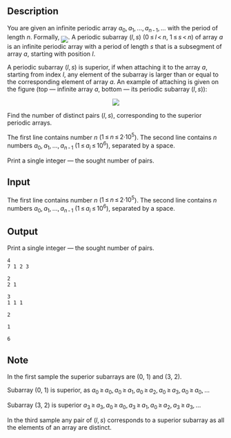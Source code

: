 ## Description

<div><p>You are given an infinite periodic array <span class="tex-span"><i>a</i><sub class="lower-index">0</sub>, <i>a</i><sub class="lower-index">1</sub>, ..., <i>a</i><sub class="lower-index"><i>n</i> - 1</sub>, ...</span> with the period of length <span class="tex-span"><i>n</i></span>. Formally, <img align="middle" class="tex-formula" src="file://xzslPthQ.png" style="max-width: 100.0%;max-height: 100.0%;">. A periodic subarray <span class="tex-span">(<i>l</i>, <i>s</i>)</span> (<span class="tex-span">0 ≤ <i>l</i> &lt; <i>n</i></span>, <span class="tex-span">1 ≤ <i>s</i> &lt; <i>n</i></span>) of array <span class="tex-span"><i>a</i></span> is an infinite periodic array with a period of length <span class="tex-span"><i>s</i></span> that is a subsegment of array <span class="tex-span"><i>a</i></span>, starting with position <span class="tex-span"><i>l</i></span>.</p><p>A periodic subarray <span class="tex-span">(<i>l</i>, <i>s</i>)</span> is <span class="tex-font-style-it">superior</span>, if when attaching it to the array <span class="tex-span"><i>a</i></span>, starting from index <span class="tex-span"><i>l</i></span>, any element of the subarray is larger than or equal to the corresponding element of array <span class="tex-span"><i>a</i></span>. An example of attaching is given on the figure (top — infinite array <span class="tex-span"><i>a</i></span>, bottom — its periodic subarray <span class="tex-span">(<i>l</i>, <i>s</i>)</span>):</p><center> <img class="tex-graphics" src="file://aHHdJs0R.png" style="max-width: 100.0%;max-height: 100.0%;"> </center><p>Find the number of distinct pairs <span class="tex-span">(<i>l</i>, <i>s</i>)</span>, corresponding to the superior periodic arrays.</p></div><div class="input-specification"><p>The first line contains number <span class="tex-span"><i>n</i></span> (<span class="tex-span">1 ≤ <i>n</i> ≤ 2·10<sup class="upper-index">5</sup></span>). The second line contains <span class="tex-span"><i>n</i></span> numbers <span class="tex-span"><i>a</i><sub class="lower-index">0</sub>, <i>a</i><sub class="lower-index">1</sub>, ..., <i>a</i><sub class="lower-index"><i>n</i> - 1</sub></span> (<span class="tex-span">1 ≤ <i>a</i><sub class="lower-index"><i>i</i></sub> ≤ 10<sup class="upper-index">6</sup></span>), separated by a space.</p></div><div class="output-specification"><p>Print a single integer — the sought number of pairs.</p></div>

## Input

<p>The first line contains number <span class="tex-span"><i>n</i></span> (<span class="tex-span">1 ≤ <i>n</i> ≤ 2·10<sup class="upper-index">5</sup></span>). The second line contains <span class="tex-span"><i>n</i></span> numbers <span class="tex-span"><i>a</i><sub class="lower-index">0</sub>, <i>a</i><sub class="lower-index">1</sub>, ..., <i>a</i><sub class="lower-index"><i>n</i> - 1</sub></span> (<span class="tex-span">1 ≤ <i>a</i><sub class="lower-index"><i>i</i></sub> ≤ 10<sup class="upper-index">6</sup></span>), separated by a space.</p>

## Output

<p>Print a single integer — the sought number of pairs.</p>





```input1
4
7 1 2 3

```




```input2
2
2 1

```




```input3
3
1 1 1

```




```output1
2

```




```output2
1

```




```output3
6

```



## Note

<p>In the first sample the superior subarrays are (0, 1) and (3, 2).</p><p>Subarray (0, 1) is superior, as <span class="tex-span"><i>a</i><sub class="lower-index">0</sub> ≥ <i>a</i><sub class="lower-index">0</sub>, <i>a</i><sub class="lower-index">0</sub> ≥ <i>a</i><sub class="lower-index">1</sub>, <i>a</i><sub class="lower-index">0</sub> ≥ <i>a</i><sub class="lower-index">2</sub>, <i>a</i><sub class="lower-index">0</sub> ≥ <i>a</i><sub class="lower-index">3</sub>, <i>a</i><sub class="lower-index">0</sub> ≥ <i>a</i><sub class="lower-index">0</sub>, ...</span></p><p>Subarray (3, 2) is superior <span class="tex-span"><i>a</i><sub class="lower-index">3</sub> ≥ <i>a</i><sub class="lower-index">3</sub>, <i>a</i><sub class="lower-index">0</sub> ≥ <i>a</i><sub class="lower-index">0</sub>, <i>a</i><sub class="lower-index">3</sub> ≥ <i>a</i><sub class="lower-index">1</sub>, <i>a</i><sub class="lower-index">0</sub> ≥ <i>a</i><sub class="lower-index">2</sub>, <i>a</i><sub class="lower-index">3</sub> ≥ <i>a</i><sub class="lower-index">3</sub>, ...</span></p><p>In the third sample any pair of <span class="tex-span">(<i>l</i>, <i>s</i>)</span> corresponds to a superior subarray as all the elements of an array are distinct.</p>
